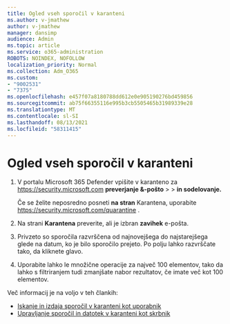 ```yaml
---
title: Ogled vseh sporočil v karanteni
ms.author: v-jmathew
author: v-jmathew
manager: dansimp
audience: Admin
ms.topic: article
ms.service: o365-administration
ROBOTS: NOINDEX, NOFOLLOW
localization_priority: Normal
ms.collection: Adm_O365
ms.custom:
- "9002531"
- "7375"
ms.openlocfilehash: e457f07a8180788dd612e0e905190276bd459856
ms.sourcegitcommit: ab75f66355116e995b3cb5505465b31989339e28
ms.translationtype: MT
ms.contentlocale: sl-SI
ms.lasthandoff: 08/13/2021
ms.locfileid: "58311415"
---
```

# <a name="view-all-quarantined-messages"></a>Ogled vseh sporočil v karanteni

1. V portalu Microsoft 365 Defender vpišite v karanteno za <https://security.microsoft.com> **preverjanje &-pošto** \>  \> **in sodelovanje.**

   Če se želite neposredno posneti **na stran** Karantena, uporabite <https://security.microsoft.com/quarantine> .

2. Na strani **Karantena** preverite, ali je izbran **zavihek** e-pošta.
3. Privzeto so sporočila razvrščena od najnovejšega do najstarejšega glede na datum, ko je bilo sporočilo prejeto. Po polju lahko razvrščate tako, da kliknete glavo.
4. Uporabite lahko le množične operacije za največ 100 elementov, tako da lahko s filtriranjem tudi zmanjšate nabor rezultatov, če imate več kot 100 elementov.

Več informacij je na voljo v teh člankih:

- [Iskanje in izdaja sporočil v karanteni kot uporabnik](https://docs.microsoft.com/microsoft-365/security/office-365-security/find-and-release-quarantined-messages-as-a-user)
- [Upravljanje sporočil in datotek v karanteni kot skrbnik](https://docs.microsoft.com/microsoft-365/security/office-365-security/manage-quarantined-messages-and-files)
